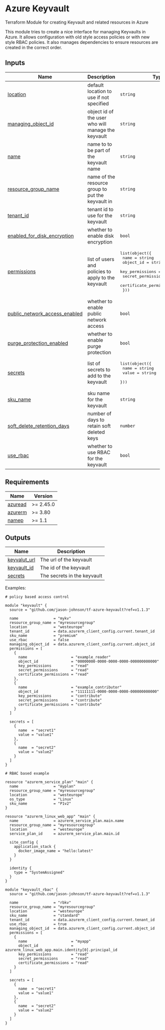 <!-- BEGIN_TF_DOCS -->
# Azure Keyvault

Terraform Module for creating Keyvault and related resources in Azure

This module tries to create a nice interface for managing Keyvaults in Azure. It
allows configuration with old style access policies or with new style RBAC policies.
It also manages dependencies to ensure resources are created in the correct order.
## Inputs

| Name | Description | Type | Default | Required |
|------|-------------|------|---------|:--------:|
| <a name="input_location"></a> [location](#input\_location) | default location to use if not specified | `string` | n/a | yes |
| <a name="input_managing_object_id"></a> [managing\_object\_id](#input\_managing\_object\_id) | object id of the user who will manage the keyvault | `string` | n/a | yes |
| <a name="input_name"></a> [name](#input\_name) | name to to be part of the keyvault name | `string` | n/a | yes |
| <a name="input_resource_group_name"></a> [resource\_group\_name](#input\_resource\_group\_name) | name of the resource group to put the keyvault in | `string` | n/a | yes |
| <a name="input_tenant_id"></a> [tenant\_id](#input\_tenant\_id) | tenant id to use for the keyvault | `string` | n/a | yes |
| <a name="input_enabled_for_disk_encryption"></a> [enabled\_for\_disk\_encryption](#input\_enabled\_for\_disk\_encryption) | whether to enable disk encryption | `bool` | `true` | no |
| <a name="input_permissions"></a> [permissions](#input\_permissions) | list of users and policies to apply to the keyvault | <pre>list(object({<br>    name                    = string<br>    object_id               = string<br>    key_permissions         = string<br>    secret_permissions      = string<br>    certificate_permissions = string<br>  }))</pre> | `[]` | no |
| <a name="input_public_network_access_enabled"></a> [public\_network\_access\_enabled](#input\_public\_network\_access\_enabled) | whether to enable public network access | `bool` | `true` | no |
| <a name="input_purge_protection_enabled"></a> [purge\_protection\_enabled](#input\_purge\_protection\_enabled) | whether to enable purge protection | `bool` | `false` | no |
| <a name="input_secrets"></a> [secrets](#input\_secrets) | list of secrets to add to the keyvault | <pre>list(object({<br>    name  = string<br>    value = string<br>  }))</pre> | `[]` | no |
| <a name="input_sku_name"></a> [sku\_name](#input\_sku\_name) | sku name for the keyvault | `string` | `"standard"` | no |
| <a name="input_soft_delete_retention_days"></a> [soft\_delete\_retention\_days](#input\_soft\_delete\_retention\_days) | number of days to retain soft deleted keys | `number` | `7` | no |
| <a name="input_use_rbac"></a> [use\_rbac](#input\_use\_rbac) | whether to use RBAC for the keyvault | `bool` | `true` | no |
## Requirements

| Name | Version |
|------|---------|
| <a name="requirement_azuread"></a> [azuread](#requirement\_azuread) | >= 2.45.0 |
| <a name="requirement_azurerm"></a> [azurerm](#requirement\_azurerm) | >= 3.80 |
| <a name="requirement_namep"></a> [namep](#requirement\_namep) | >= 1.1 |
## Outputs

| Name | Description |
|------|-------------|
| <a name="output_keyvalut_url"></a> [keyvalut\_url](#output\_keyvalut\_url) | The url of the keyvault |
| <a name="output_keyvault_id"></a> [keyvault\_id](#output\_keyvault\_id) | The id of the keyvault |
| <a name="output_secrets"></a> [secrets](#output\_secrets) | The secrets in the keyvault |


Examples:

```hcl
# policy based access control

module "keyvault" {
  source = "github.com/jason-johnson/tf-azure-keyvault?ref=v1.1.3"

  name                = "mykv"
  resource_group_name = "myresourcegroup"
  location            = "westeurope"
  tenant_id           = data.azurerm_client_config.current.tenant_id
  sku_name            = "premium"
  use_rbac            = false
  managing_object_id  = data.azurerm_client_config.current.object_id
  permissions = [
    {
      name                    = "example_reader"
      object_id               = "00000000-0000-0000-0000-000000000000"
      key_permissions         = "read"
      secret_permissions      = "read"
      certificate_permissions = "read"
    },
    {
      name                    = "example_contributor"
      object_id               = "11111111-0000-0000-0000-000000000000"
      key_permissions         = "contribute"
      secret_permissions      = "contribute"
      certificate_permissions = "contribute"
    }
  ]

  secrets = [
    {
      name  = "secret1"
      value = "value1"
    },
    {
      name  = "secret2"
      value = "value2"
    }
  ]
}

# RBAC based example

resource "azurerm_service_plan" "main" {
  name                = "myplan"
  resource_group_name = "myresourcegroup"
  location            = "westeurope"
  os_type             = "Linux"
  sku_name            = "P1v2"
}

resource "azurerm_linux_web_app" "main" {
  name                = azurerm_service_plan.main.name
  resource_group_name = "myresourcegroup"
  location            = "westeurope"
  service_plan_id     = azurerm_service_plan.main.id

  site_config {
    application_stack {
      docker_image_name = "hello:latest"
    }
  }

  identity {
    type = "SystemAssigned"
  }
}

module "keyvault_rbac" {
  source = "github.com/jason-johnson/tf-azure-keyvault?ref=v1.1.3"

  name                = "rbkv"
  resource_group_name = "myresourcegroup"
  location            = "westeurope"
  sku_name            = "standard"
  tenant_id           = data.azurerm_client_config.current.tenant_id
  use_rbac            = true
  managing_object_id  = data.azurerm_client_config.current.object_id
  permissions = [
    {
      name                    = "myapp"
      object_id               = azurerm_linux_web_app.main.identity[0].principal_id
      key_permissions         = "read"
      secret_permissions      = "read"
      certificate_permissions = "read"
    }
  ]

  secrets = [
    {
      name  = "secret1"
      value = "value1"
    },
    {
      name  = "secret2"
      value = "value2"
    }
  ]
}
```  
<!-- END_TF_DOCS -->